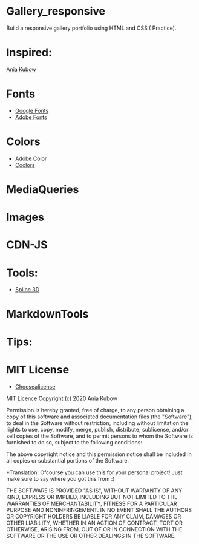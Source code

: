 # Gallery_responsive
Build a responsive gallery portfolio using HTML and CSS ( Practice). 

# Inspired: 
[Ania Kubow](https://github.com/kubowania)

# Fonts
- [Google Fonts](https://fonts.google.com/)
- [Adobe Fonts](https://fonts.adobe.com/)

# Colors
- [Adobe Color](https://color.adobe.com/es/create/color-wheel)
- [Coolors](https://coolors.co/)

# MediaQueries

# Images

# CDN-JS

# Tools:
- [Spline 3D](https://spline.design/)

# MarkdownTools

# Tips: 

# MIT License
- [Choosealicense](https://choosealicense.com/)

MIT Licence
Copyright (c) 2020 Ania Kubow

Permission is hereby granted, free of charge, to any person obtaining a copy of this software and associated documentation files (the "Software"), to deal in the Software without restriction, including without limitation the rights to use, copy, modify, merge, publish, distribute, sublicense, and/or sell copies of the Software, and to permit persons to whom the Software is furnished to do so, subject to the following conditions:

The above copyright notice and this permission notice shall be included in all copies or substantial portions of the Software.

*Translation: Ofcourse you can use this for your personal project! Just make sure to say where you got this from :)

THE SOFTWARE IS PROVIDED "AS IS", WITHOUT WARRANTY OF ANY KIND, EXPRESS OR IMPLIED, INCLUDING BUT NOT LIMITED TO THE WARRANTIES OF MERCHANTABILITY, FITNESS FOR A PARTICULAR PURPOSE AND NONINFRINGEMENT. IN NO EVENT SHALL THE AUTHORS OR COPYRIGHT HOLDERS BE LIABLE FOR ANY CLAIM, DAMAGES OR OTHER LIABILITY, WHETHER IN AN ACTION OF CONTRACT, TORT OR OTHERWISE, ARISING FROM, OUT OF OR IN CONNECTION WITH THE SOFTWARE OR THE USE OR OTHER DEALINGS IN THE SOFTWARE.